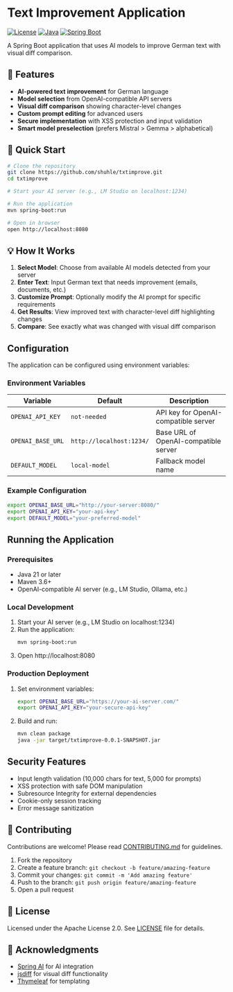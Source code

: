 # Text Improvement Application

[![License](https://img.shields.io/badge/License-Apache%202.0-blue.svg)](https://opensource.org/licenses/Apache-2.0)
[![Java](https://img.shields.io/badge/Java-21+-orange.svg)](https://openjdk.java.net/)
[![Spring Boot](https://img.shields.io/badge/Spring%20Boot-3.2.0-brightgreen.svg)](https://spring.io/projects/spring-boot)

A Spring Boot application that uses AI models to improve German text with visual diff comparison.

## 🌟 Features

- **AI-powered text improvement** for German language
- **Model selection** from OpenAI-compatible API servers  
- **Visual diff comparison** showing character-level changes
- **Custom prompt editing** for advanced users
- **Secure implementation** with XSS protection and input validation
- **Smart model preselection** (prefers Mistral > Gemma > alphabetical)

## 🚀 Quick Start

```bash
# Clone the repository
git clone https://github.com/shuhle/txtimprove.git
cd txtimprove

# Start your AI server (e.g., LM Studio on localhost:1234)

# Run the application
mvn spring-boot:run

# Open in browser
open http://localhost:8080
```

## 💡 How It Works

1. **Select Model**: Choose from available AI models detected from your server
2. **Enter Text**: Input German text that needs improvement (emails, documents, etc.)
3. **Customize Prompt**: Optionally modify the AI prompt for specific requirements
4. **Get Results**: View improved text with character-level diff highlighting changes
5. **Compare**: See exactly what was changed with visual diff comparison

## Configuration

The application can be configured using environment variables:

### Environment Variables

| Variable | Default | Description |
|----------|---------|-------------|
| `OPENAI_API_KEY` | `not-needed` | API key for OpenAI-compatible server |
| `OPENAI_BASE_URL` | `http://localhost:1234/` | Base URL of OpenAI-compatible server |
| `DEFAULT_MODEL` | `local-model` | Fallback model name |

### Example Configuration

```bash
export OPENAI_BASE_URL="http://your-server:8080/"
export OPENAI_API_KEY="your-api-key"
export DEFAULT_MODEL="your-preferred-model"
```

## Running the Application

### Prerequisites

- Java 21 or later
- Maven 3.6+
- OpenAI-compatible AI server (e.g., LM Studio, Ollama, etc.)

### Local Development

1. Start your AI server (e.g., LM Studio on localhost:1234)
2. Run the application:
   ```bash
   mvn spring-boot:run
   ```
3. Open http://localhost:8080

### Production Deployment

1. Set environment variables:
   ```bash
   export OPENAI_BASE_URL="https://your-ai-server.com/"
   export OPENAI_API_KEY="your-secure-api-key"
   ```
2. Build and run:
   ```bash
   mvn clean package
   java -jar target/txtimprove-0.0.1-SNAPSHOT.jar
   ```

## Security Features

- Input length validation (10,000 chars for text, 5,000 for prompts)
- XSS protection with safe DOM manipulation
- Subresource Integrity for external dependencies
- Cookie-only session tracking
- Error message sanitization

## 🤝 Contributing

Contributions are welcome! Please read [CONTRIBUTING.md](CONTRIBUTING.md) for guidelines.

1. Fork the repository
2. Create a feature branch: `git checkout -b feature/amazing-feature`
3. Commit your changes: `git commit -m 'Add amazing feature'`
4. Push to the branch: `git push origin feature/amazing-feature`
5. Open a pull request

## 📝 License

Licensed under the Apache License 2.0. See [LICENSE](LICENSE) file for details.

## 🙏 Acknowledgments

- [Spring AI](https://docs.spring.io/spring-ai/reference/) for AI integration
- [jsdiff](https://github.com/kpdecker/jsdiff) for visual diff functionality
- [Thymeleaf](https://www.thymeleaf.org/) for templating
